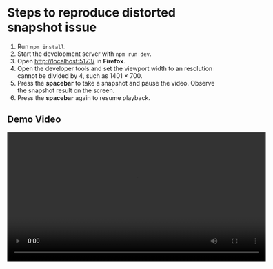 # Steps to reproduce distorted snapshot issue

1. Run `npm install`.
2. Start the development server with `npm run dev`.
3. Open [http://localhost:5173/](http://localhost:5173/) in **Firefox**.
4. Open the developer tools and set the viewport width to an resolution cannot be divided by 4, such as 1401 × 700.
5. Press the **spacebar** to take a snapshot and pause the video. Observe the snapshot result on the screen.
6. Press the **spacebar** again to resume playback.

## Demo Video

<video controls width="600">
  <source src="./firefox-video-snapshot-issue.mp4" type="video/mp4">
  Your browser does not support the video tag.
</video>
